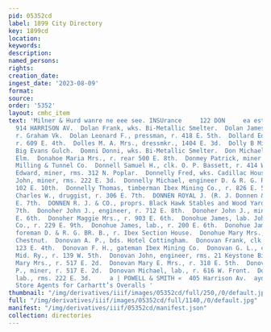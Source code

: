 ```yaml
---
pid: 05352cd
label: 1899 City Directory
key: 1899cd
location: 
keywords: 
description: 
named_persons: 
rights: 
creation_date: 
ingest_date: '2023-08-09'
format: 
source: 
order: '5352'
layout: cmhc_item
text: 'Milner & Hurd wanre ne eee see. INSUrance     122 DON     ea estate, toats
  914 HARRISON AV.  Dolan Frank, wks. Bi-Metallic Smelter.  Dolan James H., miner,
  r. Graham Vk.  Dolan Leonard F., pressman, r. 418 E. 5th.  Dollard Edward T., miner,
  r. 609 E. 4th.  Dolles M. A. Mrs., dressmkr., 1404 E. 3d.  Dolly B Mine, head of
  Big Evans Gulch.  Domni Donni, wks. Bi-Metallic Smelter.  Don Michael, r. 203 W.
  Elm.  Donahoe Maria Mrs., r. rear 500 E. 8th.  Donmey Patrick, miner Yak Mining,
  Milling & Tunnel Co.  Donnell Samuel H., clk. O. P. Bassett, r. 414 W. 6th.  Donnelly
  Edward, miner, rms. 312 N. Poplar.  Donnelly Fred, wks. Cadillac House, 1317 Poplar.  Donnelly
  John, miner, rms. 222 E. 3d.  Donnelly Michael, engineer D. & R. G. R. R., bds.
  102 E. 10th.  Donnelly Thomas, timberman Ibex Mining Co., r. 826 E. 5th.  Donnen
  Charles W., druggist, r. 306 E. 7th.  DONNEN ROYAL J. (R. J. Donnen & Co.), r. 306
  E. 7th.  DONNEN R. J. & CO., proprs. Black Hawk Stables and Wood Yard, 310-312 E.
  7th.  Donoher John J., engineer, r. 712 E. 8th.  Donoher John J., miner, r. 903
  E. 6th.  Donoher Maggie Mrs., r. 903 E. 6th.  Donohue James, lab. John McColl &
  Co., r. 229 E. 9th.  Donohue James, lab., r. 200 E. 6th.  Donohue James, section
  foreman D. & R. G. BR. B., r. Ibex Section House.  Donohue Mary Mrs., r. 1144 E.
  Chestnut.  Donovan A. P., bds. Hotel Cottingham.  Donovan Frank, clk. Hotel Cottingham,
  123 E. 4th.  Donovan F. H., gateman Ibex Mining Co.  Donovan G. L., cashier Colo.
  Mid. Ry., r. 139 W. 5th.  Donovan John, engineer, rms. 21 Keystone Bik.  Donovan
  Mary Mrs., r. 517 E. 2d.  Donovan Mary E. Mrs., r. 318 E. 5th.  Donovan Matthew
  P., miner, r. 517 E. 2d.  Donovan Michael, lab., r. 616 W. Front.  Donovan Patrick,
  lab., rms. 222 E. 3d.     a | POWELL & SMITH «  405 Harrison Av.  ayden’ S Clothing
  Store Agents for Carhartt’s Overalls '
thumbnail: "/img/derivatives/iiif/images/05352cd/full/250,/0/default.jpg"
full: "/img/derivatives/iiif/images/05352cd/full/1140,/0/default.jpg"
manifest: "/img/derivatives/iiif/05352cd/manifest.json"
collection: directories
---
```

